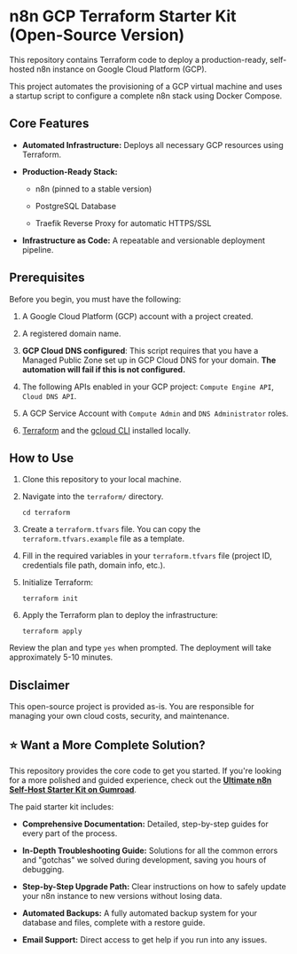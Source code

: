 n8n GCP Terraform Starter Kit (Open-Source Version)
===================================================

This repository contains Terraform code to deploy a production-ready, self-hosted n8n instance on Google Cloud Platform (GCP).

This project automates the provisioning of a GCP virtual machine and uses a startup script to configure a complete n8n stack using Docker Compose.

Core Features
-------------

-   **Automated Infrastructure:** Deploys all necessary GCP resources using Terraform.

-   **Production-Ready Stack:**

    -   n8n (pinned to a stable version)

    -   PostgreSQL Database

    -   Traefik Reverse Proxy for automatic HTTPS/SSL

-   **Infrastructure as Code:** A repeatable and versionable deployment pipeline.

Prerequisites
-------------

Before you begin, you must have the following:

1.  A Google Cloud Platform (GCP) account with a project created.

2.  A registered domain name.

3. **GCP Cloud DNS configured**: This script requires that you have a Managed Public Zone set up in GCP Cloud DNS for your domain. **The automation will fail if this is not configured.**

4.  The following APIs enabled in your GCP project: `Compute Engine API`, `Cloud DNS API`.

5.  A GCP Service Account with `Compute Admin` and `DNS Administrator` roles.

6.  [Terraform](https://learn.hashicorp.com/tutorials/terraform/install-cli "null") and the [gcloud CLI](https://cloud.google.com/sdk/docs/install "null") installed locally.

How to Use
----------

1.  Clone this repository to your local machine.

2.  Navigate into the `terraform/` directory.

    ```
    cd terraform

    ```

3.  Create a `terraform.tfvars` file. You can copy the `terraform.tfvars.example` file as a template.

4.  Fill in the required variables in your `terraform.tfvars` file (project ID, credentials file path, domain info, etc.).

5.  Initialize Terraform:

    ```
    terraform init

    ```

6.  Apply the Terraform plan to deploy the infrastructure:

    ```
    terraform apply

    ```

Review the plan and type `yes` when prompted. The deployment will take approximately 5-10 minutes.

Disclaimer
----------

This open-source project is provided as-is. You are responsible for managing your own cloud costs, security, and maintenance.

⭐ Want a More Complete Solution?
--------------------------------

This repository provides the core code to get you started. If you're looking for a more polished and guided experience, check out the [**Ultimate n8n Self-Host Starter Kit on Gumroad**](https://aut0mate.gumroad.com/l/bulzzl "null").

The paid starter kit includes:

-   **Comprehensive Documentation:** Detailed, step-by-step guides for every part of the process.

-   **In-Depth Troubleshooting Guide:** Solutions for all the common errors and "gotchas" we solved during development, saving you hours of debugging.

-   **Step-by-Step Upgrade Path:** Clear instructions on how to safely update your n8n instance to new versions without losing data.

-   **Automated Backups:** A fully automated backup system for your database and files, complete with a restore guide.

-   **Email Support:** Direct access to get help if you run into any issues.